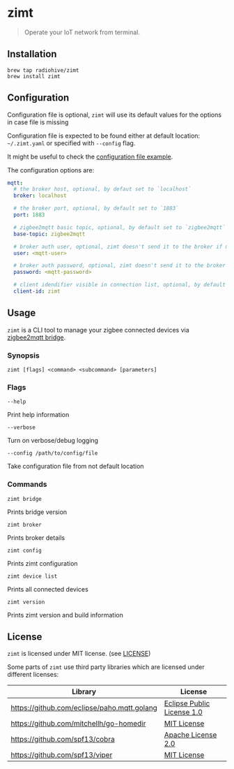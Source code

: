 # zimt

> Operate your IoT network from terminal.

## Installation

    brew tap radiohive/zimt
    brew install zimt

## Configuration

Configuration file is optional, `zimt` will use its default values for the options in case file is missing

Configuration file is expected to be found either at default location: `~/.zimt.yaml` or specified with `--config` flag.

It might be useful to check the [configuration file example](./docs/.zimt.yaml.example).

The configuration options are:

```yaml
mqtt:
  # the broker host, optional, by defaut set to `localhost`
  broker: localhost

  # the broker port, optional, by default set to `1883`
  port: 1883

  # zigbee2mqtt basic topic, optional, by default set to `zigbee2mqtt`
  base-topic: zigbee2mqtt

  # broker auth user, optional, zimt doesn't send it to the broker if missing
  user: <mqtt-user>

  # broker auth password, optional, zimt doesn't send it to the broker if missing
  password: <mqtt-password>

  # client idendifier visible in connection list, optional, by default set to `zimt`
  client-id: zimt
```

## Usage

`zimt` is a CLI tool to manage your zigbee connected devices via [zigbee2mqtt bridge](https://github.com/Koenkk/zigbee2mqtt).

### Synopsis

    zimt [flags] <command> <subcommand> [parameters]

### Flags

    --help

Print help information

    --verbose

Turn on verbose/debug logging

    --config /path/to/config/file

Take configuration file from not default location

### Commands

    zimt bridge

Prints bridge version

    zimt broker

Prints broker details

    zimt config

Prints zimt configuration

    zimt device list

Prints all connected devices

    zimt version

Prints zimt version and build information

## License

`zimt` is licensed under MIT license. (see [LICENSE](./LICENSE))

Some parts of `zimt` use third party libraries which are licensed under different licenses:

Library | License
---|---
https://github.com/eclipse/paho.mqtt.golang | [Eclipse Public License 1.0](https://github.com/eclipse/paho.mqtt.golang/blob/master/LICENSE)
https://github.com/mitchellh/go-homedir | [MIT License](https://github.com/mitchellh/go-homedir/blob/master/LICENSE)
https://github.com/spf13/cobra | [Apache License 2.0](https://github.com/spf13/cobra/blob/master/LICENSE.txt)
https://github.com/spf13/viper | [MIT License](https://github.com/spf13/viper/blob/master/LICENSE)
